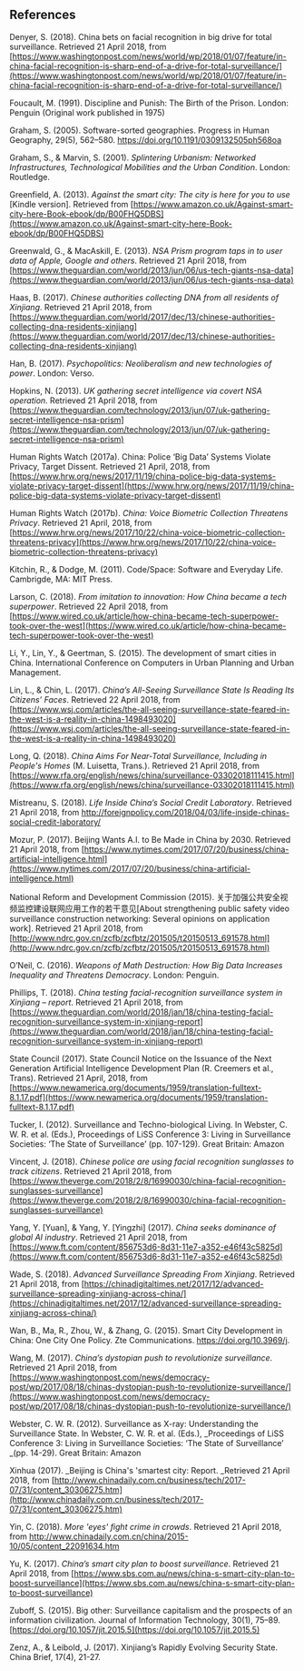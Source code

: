 ## References

Denyer, S. (2018). China bets on facial recognition in big drive for total surveillance. Retrieved 21 April 2018, from [https://www.washingtonpost.com/news/world/wp/2018/01/07/feature/in-china-facial-recognition-is-sharp-end-of-a-drive-for-total-surveillance/](https://www.washingtonpost.com/news/world/wp/2018/01/07/feature/in-china-facial-recognition-is-sharp-end-of-a-drive-for-total-surveillance/)

Foucault, M. (1991). Discipline and Punish: The Birth of the Prison. London: Penguin (Original work published in 1975)

Graham, S. (2005). Software-sorted geographies. Progress in Human Geography, 29(5), 562–580. https://doi.org/10.1191/0309132505ph568oa

Graham, S., & Marvin, S. (2001). _Splintering Urbanism: Networked Infrastructures, Technological Mobilities and the Urban Condition_. London: Routledge.

Greenfield, A. (2013). _Against the smart city: The city is here for you to use_ [Kindle version]. Retrieved from [https://www.amazon.co.uk/Against-smart-city-here-Book-ebook/dp/B00FHQ5DBS](https://www.amazon.co.uk/Against-smart-city-here-Book-ebook/dp/B00FHQ5DBS)

Greenwald, G., & MacAskill, E. (2013). _NSA Prism program taps in to user data of Apple, Google and others_. Retrieved 21 April 2018, from [https://www.theguardian.com/world/2013/jun/06/us-tech-giants-nsa-data](https://www.theguardian.com/world/2013/jun/06/us-tech-giants-nsa-data)

Haas, B. (2017). _Chinese authorities collecting DNA from all residents of Xinjiang_. Retrieved 21 April 2018, from [https://www.theguardian.com/world/2017/dec/13/chinese-authorities-collecting-dna-residents-xinjiang](https://www.theguardian.com/world/2017/dec/13/chinese-authorities-collecting-dna-residents-xinjiang)

Han, B. (2017). _Psychopolitics: Neoliberalism and new technologies of power_. London: Verso.

Hopkins, N. (2013). _UK gathering secret intelligence via covert NSA operation_. Retrieved 21 April 2018, from [https://www.theguardian.com/technology/2013/jun/07/uk-gathering-secret-intelligence-nsa-prism](https://www.theguardian.com/technology/2013/jun/07/uk-gathering-secret-intelligence-nsa-prism)

Human Rights Watch (2017a). China: Police ‘Big Data’ Systems Violate Privacy, Target Dissent. Retrieved 21 April, 2018, from [https://www.hrw.org/news/2017/11/19/china-police-big-data-systems-violate-privacy-target-dissent](https://www.hrw.org/news/2017/11/19/china-police-big-data-systems-violate-privacy-target-dissent)

Human Rights Watch (2017b). _China: Voice Biometric Collection Threatens Privacy_. Retrieved 21 April, 2018, from [https://www.hrw.org/news/2017/10/22/china-voice-biometric-collection-threatens-privacy](https://www.hrw.org/news/2017/10/22/china-voice-biometric-collection-threatens-privacy)

Kitchin, R., & Dodge, M. (2011). Code/Space: Software and Everyday Life. Cambrigde, MA: MIT Press.

Larson, C. (2018). _From imitation to innovation: How China became a tech superpower_. Retrieved 22 April 2018, from [https://www.wired.co.uk/article/how-china-became-tech-superpower-took-over-the-west](https://www.wired.co.uk/article/how-china-became-tech-superpower-took-over-the-west)

Li, Y., Lin, Y., & Geertman, S. (2015). The development of smart cities in China. International Conference on Computers in Urban Planning and Urban Management.

Lin, L., & Chin, L. (2017). _China’s All-Seeing Surveillance State Is Reading Its Citizens’ Faces_. Retrieved 22 April 2018, from [https://www.wsj.com/articles/the-all-seeing-surveillance-state-feared-in-the-west-is-a-reality-in-china-1498493020](https://www.wsj.com/articles/the-all-seeing-surveillance-state-feared-in-the-west-is-a-reality-in-china-1498493020)

Long, Q. (2018). _China Aims For Near-Total Surveillance, Including in People's Homes_ (M. Luisetta, Trans.). Retrieved 21 April 2018, from [https://www.rfa.org/english/news/china/surveillance-03302018111415.html](https://www.rfa.org/english/news/china/surveillance-03302018111415.html)

Mistreanu, S. (2018). _Life Inside China’s Social Credit Laboratory_. Retrieved 21 April 2018, from http://foreignpolicy.com/2018/04/03/life-inside-chinas-social-credit-laboratory/

Mozur, P. (2017). Beijing Wants A.I. to Be Made in China by 2030. Retrieved 21 April 2018, from [https://www.nytimes.com/2017/07/20/business/china-artificial-intelligence.html](https://www.nytimes.com/2017/07/20/business/china-artificial-intelligence.html)

National Reform and Development Commission (2015). 关于加强公共安全视频监控建设联网应用工作的若干意见[About strengthening public safety video surveillance construction networking: Several opinions on application work]. Retrieved 21 April 2018, from [http://www.ndrc.gov.cn/zcfb/zcfbtz/201505/t20150513_691578.html](http://www.ndrc.gov.cn/zcfb/zcfbtz/201505/t20150513_691578.html)

O’Neil, C. (2016). _Weapons of Math Destruction: How Big Data Increases Inequality and Threatens Democracy_. London: Penguin.

Phillips, T. (2018). _China testing facial-recognition surveillance system in Xinjiang – report_. Retrieved 21 April 2018, from [https://www.theguardian.com/world/2018/jan/18/china-testing-facial-recognition-surveillance-system-in-xinjiang-report](https://www.theguardian.com/world/2018/jan/18/china-testing-facial-recognition-surveillance-system-in-xinjiang-report)

State Council (2017). State Council Notice on the Issuance of the Next Generation Artificial Intelligence Development Plan (R. Creemers et al., Trans). Retrieved 21 April, 2018, from [https://www.newamerica.org/documents/1959/translation-fulltext-8.1.17.pdf](https://www.newamerica.org/documents/1959/translation-fulltext-8.1.17.pdf)

Tucker, I. (2012). Surveillance and Techno-biological Living. In Webster, C. W. R. et al. (Eds.), Proceedings of LiSS Conference 3: Living in Surveillance Societies: ‘The State of Surveillance’ (pp. 107-129). Great Britain: Amazon

Vincent, J. (2018). _Chinese police are using facial recognition sunglasses to track citizens_. Retrieved 21 April 2018, from [https://www.theverge.com/2018/2/8/16990030/china-facial-recognition-sunglasses-surveillance](https://www.theverge.com/2018/2/8/16990030/china-facial-recognition-sunglasses-surveillance)

Yang, Y. [Yuan], & Yang, Y. [Yingzhi] (2017). _China seeks dominance of global AI industry_. Retrieved 21 April 2018, from [https://www.ft.com/content/856753d6-8d31-11e7-a352-e46f43c5825d](https://www.ft.com/content/856753d6-8d31-11e7-a352-e46f43c5825d)

Wade, S. (2018). _Advanced Surveillance Spreading From Xinjiang_. Retrieved 21 April 2018, from [https://chinadigitaltimes.net/2017/12/advanced-surveillance-spreading-xinjiang-across-china/](https://chinadigitaltimes.net/2017/12/advanced-surveillance-spreading-xinjiang-across-china/)

Wan, B., Ma, R., Zhou, W., & Zhang, G. (2015). Smart City Development in China: One City One Policy. Zte Communications. https://doi.org/10.3969/j.

Wang, M. (2017). _China’s dystopian push to revolutionize surveillance_. Retrieved 21 April 2018, from [https://www.washingtonpost.com/news/democracy-post/wp/2017/08/18/chinas-dystopian-push-to-revolutionize-surveillance/](https://www.washingtonpost.com/news/democracy-post/wp/2017/08/18/chinas-dystopian-push-to-revolutionize-surveillance/)

Webster, C. W. R. (2012). Surveillance as X-ray: Understanding the Surveillance State. In Webster, C. W. R. et al. (Eds.), _Proceedings of LiSS Conference 3: Living in Surveillance Societies: ‘The State of Surveillance’ _(pp. 14-29). Great Britain: Amazon

Xinhua (2017). _Beijing is China's 'smartest city: Report. _Retrieved 21 April 2018, from [http://www.chinadaily.com.cn/business/tech/2017-07/31/content_30306275.htm](http://www.chinadaily.com.cn/business/tech/2017-07/31/content_30306275.htm)

Yin, C. (2018). _More 'eyes' fight crime in crowds_. Retrieved 21 April 2018, from http://www.chinadaily.com.cn/china/2015-10/05/content_22091634.htm

Yu, K. (2017). _China’s smart city plan to boost surveillance_. Retrieved 21 April 2018, from [https://www.sbs.com.au/news/china-s-smart-city-plan-to-boost-surveillance](https://www.sbs.com.au/news/china-s-smart-city-plan-to-boost-surveillance)

Zuboff, S. (2015). Big other: Surveillance capitalism and the prospects of an information civilization. Journal of Information Technology, 30(1), 75–89. [https://doi.org/10.1057/jit.2015.5](https://doi.org/10.1057/jit.2015.5)

Zenz, A., & Leibold, J. (2017). Xinjiang’s Rapidly Evolving Security State. China Brief, 17(4), 21-27.